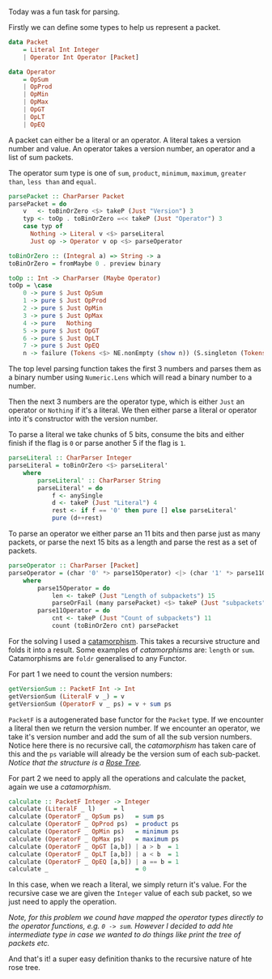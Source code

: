 Today was a fun task for parsing.

Firstly we can define some types to help us represent a packet.

```haskell
data Packet
    = Literal Int Integer
    | Operator Int Operator [Packet]

data Operator
    = OpSum
    | OpProd
    | OpMin
    | OpMax
    | OpGT
    | OpLT
    | OpEQ
```

A packet can either be a literal or an operator.
A literal takes a version number and value.
An operator takes a version number, an operator and a list of sum packets.

The operator sum type is one of `sum`, `product`, `minimum`, `maximum`, `greater than`, `less than` and `equal`.

```haskell
parsePacket :: CharParser Packet
parsePacket = do
    v   <- toBinOrZero <$> takeP (Just "Version") 3
    typ <- toOp . toBinOrZero =<< takeP (Just "Operator") 3
    case typ of
      Nothing -> Literal v <$> parseLiteral
      Just op -> Operator v op <$> parseOperator

toBinOrZero :: (Integral a) => String -> a
toBinOrZero = fromMaybe 0 . preview binary

toOp :: Int -> CharParser (Maybe Operator)
toOp = \case
    0 -> pure $ Just OpSum
    1 -> pure $ Just OpProd
    2 -> pure $ Just OpMin
    3 -> pure $ Just OpMax
    4 -> pure   Nothing
    5 -> pure $ Just OpGT
    6 -> pure $ Just OpLT
    7 -> pure $ Just OpEQ
    n -> failure (Tokens <$> NE.nonEmpty (show n)) (S.singleton (Tokens . NE.fromList $ "Packet Type (0-7)"))
```

The top level parsing function takes the first 3 numbers and parses them as a binary number using `Numeric.Lens` which will read a binary number to a number.

Then the next 3 numbers are the operator type, which is either `Just` an operator or `Nothing` if it's a literal.
We then either parse a literal or operator into it's constructor with the version number.

To parse a literal we take chunks of 5 bits, consume the bits and either finish if the flag is `0` or parse another 5 if the flag is `1`.

```haskell
parseLiteral :: CharParser Integer
parseLiteral = toBinOrZero <$> parseLiteral'
    where
        parseLiteral' :: CharParser String
        parseLiteral' = do
            f <- anySingle
            d <- takeP (Just "Literal") 4
            rest <- if f == '0' then pure [] else parseLiteral'
            pure (d++rest)
```

To parse an operator we either parse an 11 bits and then parse just as many packets, or parse the next 15 bits as a length and parse the rest as a set of packets.

```haskell
parseOperator :: CharParser [Packet]
parseOperator = (char '0' *> parse15Operator) <|> (char '1' *> parse11Operator)
    where
        parse15Operator = do
            len <- takeP (Just "Length of subpackets") 15
            parseOrFail (many parsePacket) <$> takeP (Just "subpackets") (toBinOrZero len)
        parse11Operator = do
            cnt <- takeP (Just "Count of subpackets") 11
            count (toBinOrZero cnt) parsePacket
```

For the solving I used a [catamorphism](https://blog.sumtypeofway.com/posts/recursion-schemes-part-2.html).
This takes a recursive structure and folds it into a result. Some examples of _catamorphisms_ are: `length` or `sum`.
Catamorphisms are `foldr` generalised to any Functor.

For part 1 we need to count the version numbers:

```haskell
getVersionSum :: PacketF Int -> Int
getVersionSum (LiteralF v _) = v
getVersionSum (OperatorF v _ ps) = v + sum ps
```

`PacketF` is a autogenerated base functor for the `Packet` type.
If we encounter a literal then we return the version number.
If we encounter an operator, we take it's version number and add the sum of all the sub version numbers.
Notice here there is no recursive call,
the _catamorphism_ has taken care of this and the `ps` variable will already be the version sum of each sub-packet.
_Notice that the structure is a [Rose Tree](https://en.wikipedia.org/wiki/Rose_tree)._

For part 2 we need to apply all the operations and calculate the packet, again we use a _catamorphism_.

```haskell
calculate :: PacketF Integer -> Integer
calculate (LiteralF _ l)     = l
calculate (OperatorF _ OpSum ps)   = sum ps
calculate (OperatorF _ OpProd ps)  = product ps
calculate (OperatorF _ OpMin ps)   = minimum ps
calculate (OperatorF _ OpMax ps)   = maximum ps
calculate (OperatorF _ OpGT [a,b]) | a > b  = 1
calculate (OperatorF _ OpLT [a,b]) | a < b  = 1
calculate (OperatorF _ OpEQ [a,b]) | a == b = 1
calculate _                        = 0
```

In this case, when we reach a literal, we simply return it's value.
For the recursive case we are given the `Integer` value of each sub packet,
so we just need to apply the operation.

_Note, for this problem we cound have mapped the operator types directly to the operator functions, e.g. `0 -> sum`.
However I decided to add hte intermediate type in case we wanted to do things like print the tree of packets etc._

And that's it! a super easy definition thanks to the recursive nature of hte rose tree.
